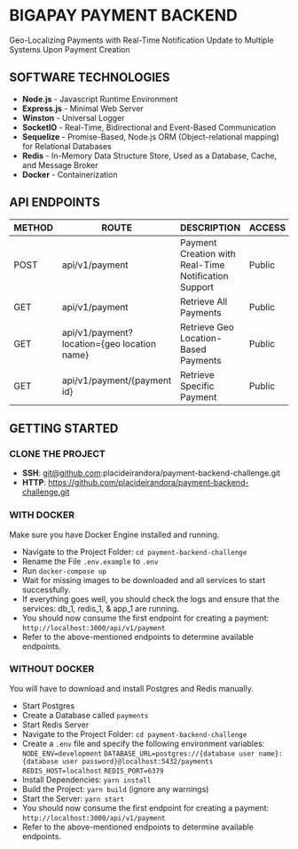 # BIGAPAY PAYMENT BACKEND

Geo-Localizing Payments with Real-Time Notification Update to Multiple Systems Upon Payment Creation

## SOFTWARE TECHNOLOGIES

- **Node.js** - Javascript Runtime Environment
- **Express.js** - Minimal Web Server
- **Winston** - Universal Logger
- **SocketIO** - Real-Time, Bidirectional and Event-Based Communication
- **Sequelize** - Promise-Based, Node.js ORM (Object-relational mapping) for Relational Databases
- **Redis** - In-Memory Data Structure Store, Used as a Database, Cache, and Message Broker
- **Docker** - Containerization

## API ENDPOINTS

| METHOD | ROUTE                                       | DESCRIPTION                                          | ACCESS |
| ------ | ------------------------------------------- | ---------------------------------------------------- | ------ |
| POST   | api/v1/payment                              | Payment Creation with Real-Time Notification Support | Public |
| GET    | api/v1/payment                              | Retrieve All Payments                                | Public |
| GET    | api/v1/payment?location={geo location name} | Retrieve Geo Location-Based Payments                 | Public |
| GET    | api/v1/payment/{payment id}                 | Retrieve Specific Payment                            | Public |

## GETTING STARTED

### CLONE THE PROJECT

- **SSH**: git@github.com:placideirandora/payment-backend-challenge.git
- **HTTP**: https://github.com/placideirandora/payment-backend-challenge.git

### WITH DOCKER

Make sure you have Docker Engine installed and running.

- Navigate to the Project Folder: `cd payment-backend-challenge`
- Rename the File `.env.example` to `.env`
- Run `docker-compose up`
- Wait for missing images to be downloaded and all services to start successfully.
- If everything goes well, you should check the logs and ensure that the services: db_1, redis_1, & app_1 are running.
- You should now consume the first endpoint for creating a payment: `http://localhost:3000/api/v1/payment`
- Refer to the above-mentioned endpoints to determine available endpoints.

### WITHOUT DOCKER

You will have to download and install Postgres and Redis manually.

- Start Postgres
- Create a Database called `payments`
- Start Redis Server
- Navigate to the Project Folder: `cd payment-backend-challenge`
- Create a `.env` file and specify the following environment variables: `NODE_ENV=development`
`DATABASE_URL=postgres://{database user name}:{database user password}@localhost:5432/payments`
 `REDIS_HOST=localhost` `REDIS_PORT=6379`
- Install Dependencies: `yarn install`
- Build the Project: `yarn build` (ignore any warnings)
- Start the Server: `yarn start`
- You should now consume the first endpoint for creating a payment: `http://localhost:3000/api/v1/payment`
- Refer to the above-mentioned endpoints to determine available endpoints.
